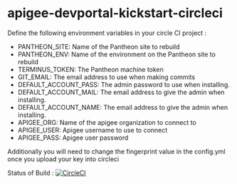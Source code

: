 # apigee-devportal-kickstart-circleci

Define the following environment variables in your circle CI project :
- PANTHEON_SITE:  Name of the Pantheon site to rebuild
- PANTHEON_ENV:  Name of the environment on the Pantheon site to rebuild
- TERMINUS_TOKEN: The Pantheon machine token
- GIT_EMAIL:      The email address to use when making commits
- DEFAULT_ACCOUNT_PASS:    The admin password to use when installing.
- DEFAULT_ACCOUNT_MAIL:    The email address to give the admin when installing.
- DEFAULT_ACCOUNT_NAME:    The email address to give the admin when installing.
- APIGEE_ORG: Name of the apigee organization to connect to
- APIGEE_USER: Apigee username to use to connect
- APIGEE_PASS: Apigee user password


Additionally you will need to change the fingerprint value in the config.yml once you upload your key into circleci

Status of Build : [![CircleCI](https://circleci.com/gh/giteshk/apigee-devportal-kickstart-circleci.svg?style=svg)](https://circleci.com/gh/giteshk/apigee-devportal-kickstart-circleci)
